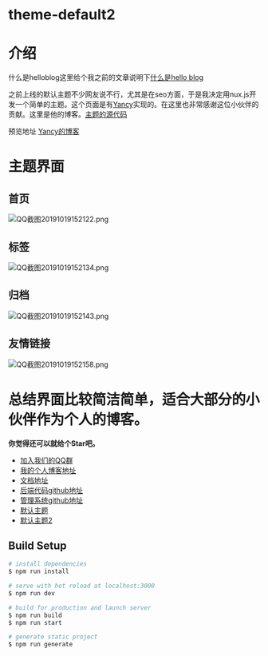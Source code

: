# theme-default2

# 介绍
 什么是helloblog这里给个我之前的文章说明下[什么是hello blog](https://www.byteblogs.com/article/156)

之前上线的默认主题不少网友说不行，尤其是在seo方面，于是我决定用nux.js开发一个简单的主题。这个页面是有[Yancy](https://github.com/986244073)实现的。在这里也非常感谢这位小伙伴的贡献。这里是他的博客。[主题的源代码](https://github.com/byteblogs168/theme-default2)

预览地址 [Yancy的博客](https://www.byteblogs.com/article/156)

# 主题界面
## 首页
![QQ截图20191019152122.png](http://image.byteblogs.com/2019101915362711719674267761960462.png)

## 标签
![QQ截图20191019152134.png](http://image.byteblogs.com/2019101915290341919673824064579673.png)

## 归档
![QQ截图20191019152143.png](http://image.byteblogs.com/2019101915291952219673840167288598.png)

## 友情链接
![QQ截图20191019152158.png](http://image.byteblogs.com/2019101915293846919673859114133025.png)

# 总结界面比较简洁简单，适合大部分的小伙伴作为个人的博客。

**你觉得还可以就给个Star吧。**

* [加入我们的QQ群](https://shang.qq.com/wpa/qunwpa?idkey=e4098dabb3b751808044bdf58900ad733b983d7efbb5142c5485ececacf3c00d)
* [我的个人博客地址](http://helloblog.byteblogs.com)
* [文档地址](http://helloblog.byteblogs.com/docs/)
* [后端代码github地址](https://github.com/byteblogs168/hello-blog)
* [管理系统github地址](https://github.com/byteblogs168/hello-blog-admin)
* [默认主题](https://github.com/byteblogs168/theme-default)
* [默认主题2](https://github.com/byteblogs168/theme-default2)


## Build Setup

``` bash
# install dependencies
$ npm run install

# serve with hot reload at localhost:3000
$ npm run dev

# build for production and launch server
$ npm run build
$ npm run start

# generate static project
$ npm run generate
```
